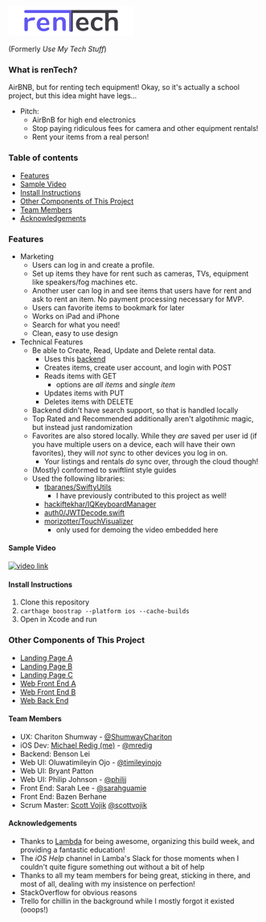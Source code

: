 ![rentech logo](https://github.com/usemytechstuff/Use-My-Tech-Stuff-iOS/blob/master/assets/rentechLogo4.png)

(Formerly *Use My Tech Stuff*)

### What is renTech?
AirBNB, but for renting tech equipment! Okay, so it's actually a school project, but this idea might have legs...

* Pitch:
	* AirBnB for high end electronics
	* Stop paying ridiculous fees for camera and other equipment rentals!
	* Rent your items from a real person!

### Table of contents
* [Features](#features)
* [Sample Video](#samplevideo)
* [Install Instructions](#installinstructions)
* [Other Components of This Project](#othercomponentsofthisproject)
* [Team Members](#teammembers)
* [Acknowledgements](#acknowledgements)

### Features
* Marketing
	* Users can log in and create a profile. 
	* Set up items they have for rent such as cameras, TVs, equipment like speakers/fog machines etc. 
	* Another user can log in and see items that users have for rent and ask to rent an item. No payment processing necessary for MVP.
	* Users can favorite items to bookmark for later
	* Works on iPad and iPhone
	* Search for what you need!
	* Clean, easy to use design
* Technical Features
	* Be able to Create, Read, Update and Delete rental data.
		* Uses this [backend](https://github.com/usemytechstuff/Use-My-Tech-Stuff-BE)
		* Creates items, create user account, and login with POST
		* Reads items with GET
			* options are *all items* and *single item*
		* Updates items with PUT
		* Deletes items with DELETE
	* Backend didn't have search support, so that is handled locally
	* Top Rated and Recommended additionally aren't algotihmic magic, but instead just randomization
	* Favorites are also stored locally. While they *are* saved per user id (if you have multiple users on a device, each will have their own favorites), they will *not* sync to other devices you log in on.
		* Your listings and rentals *do* sync over, through the cloud though!
	* (Mostly) conformed to swiftlint style guides
	* Used the following libraries:
		* [tbaranes/SwiftyUtils](https://github.com/tbaranes/SwiftyUtils)
			* I have previously contributed to this project as well!
		* [hackiftekhar/IQKeyboardManager](https://github.com/hackiftekhar/IQKeyboardManager)
		* [auth0/JWTDecode.swift](https://github.com/auth0/JWTDecode.swift)
		* [morizotter/TouchVisualizer](https://github.com/morizotter/TouchVisualizer)
			* only used for demoing the video embedded here


#### Sample Video
[![video link](https://img.youtube.com/vi/jTYAqBvjlv0/hqdefault.jpg)](https://www.youtube.com/embed/jTYAqBvjlv0)

<!-- <iframe width="560" height="315" src="https://www.youtube.com/embed/jTYAqBvjlv0" frameborder="0" allow="accelerometer; autoplay; encrypted-media; gyroscope; picture-in-picture" allowfullscreen></iframe>
 -->

#### Install Instructions
1. Clone this repository
1. `carthage boostrap --platform ios --cache-builds`
1. Open in Xcode and run

### Other Components of This Project
* [Landing Page A](https://github.com/usemytechstuff/Landing-Page-Bryant)
* [Landing Page B](https://github.com/usemytechstuff/Landing-Page-Philip)
* [Landing Page C](https://github.com/usemytechstuff/Landing-Page-Oluwatimileyin)
* [Web Front End A](https://github.com/usemytechstuff/Use-My-Tech-Stuff-FE-Bazen)
* [Web Front End B](https://github.com/usemytechstuff/Use-My-Tech-Stuff-FE-Sarah)
* [Web Back End](https://github.com/usemytechstuff/Use-My-Tech-Stuff-BE)

#### Team Members
* UX: Chariton Shumway - [@ShumwayChariton](https://twitter.com/ShumwayChariton)
* iOS Dev: [Michael Redig (me)](https://github.com/mredig) - [@mredig](https://twitter.com/mredig)
* Backend: Benson Lei
* Web UI: Oluwatimileyin Ojo - [@timileyinojo](https://twitter.com/timileyinojo)
* Web UI: Bryant Patton
* Web UI: Philip Johnson - [@philjj](https://twitter.com/philjj)
* Front End: Sarah Lee - [@sarahguamie](https://twitter.com/sarahguamie)
* Front End: Bazen Berhane
* Scrum Master: [Scott Vojik](https://github.com/sk-vojik) [@scottvojik](https://twitter.com/scottvojik)

#### Acknowledgements
* Thanks to [Lambda](https://lambdaschool.com/) for being awesome, organizing this build week, and providing a fantastic education!
* The *iOS Help* channel in Lamba's Slack for those moments when I couldn't quite figure something out without a bit of help
* Thanks to all my team members for being great, sticking in there, and most of all, dealing with my insistence on perfection!
* StackOverflow for obvious reasons
* Trello for chillin in the background while I mostly forgot it existed (ooops!)
